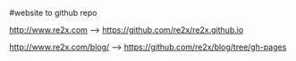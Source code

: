 
#website to github repo

http://www.re2x.com  -->  https://github.com/re2x/re2x.github.io

http://www.re2x.com/blog/  --> https://github.com/re2x/blog/tree/gh-pages
